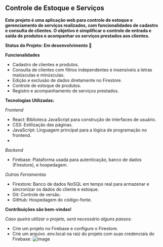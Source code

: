 ## Controle de Estoque e Serviços

**Este projeto é uma aplicação web para controle de estoque e gerenciamento de serviços realizados, com funcionalidades de cadastro e consulta de clientes. O objetivo é simplificar o controle de entrada e saída de produtos e acompanhar os serviços prestados aos clientes.**

**Status do Projeto: Em desenvolvimento 🚧**

**Funcionalidades**

* Cadastro de clientes e produtos.
* Consulta de clientes com filtros independentes e insensíveis a letras maiúsculas e minúsculas.
* Edição e exclusão de dados diretamente no Firestore.
* Controle de estoque de produtos.
* Registro e acompanhamento de serviços prestados.

**Tecnologias Utilizadas:**

*Frontend*

* React: Biblioteca JavaScript para construção de interfaces de usuário.
* CSS: Estilização das páginas.
* JavaScript: Linguagem principal para a lógica de programação no frontend.
* 
*Backend*

* Firebase: Plataforma usada para autenticação, banco de dados (Firestore), e hospedagem.

*Outras Ferramentas*

* Firestore: Banco de dados NoSQL em tempo real para armazenar e sincronizar os dados do cliente e estoque.
* Git: Controle de versão.
* GitHub: Hospedagem do código-fonte.

**Contribuições são bem-vindas!**

*Caso queira utilizar o projeto, será necessário alguns passos:*

* Crie um projeto no Firebase e configure o Firestore.
* Crie um arquivo .env.local na raiz do projeto com suas credenciais do Firebase:
 ![image](https://github.com/user-attachments/assets/492c8046-ad1a-4cba-a90e-72db41e263f4)

